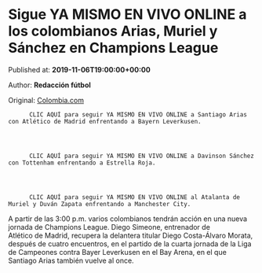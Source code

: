 
# Sigue YA MISMO EN VIVO ONLINE a los colombianos Arias, Muriel y Sánchez en Champions League

Published at: **2019-11-06T19:00:00+00:00**

Author: **Redacción fútbol**

Original: [Colombia.com](https://www.colombia.com/futbol/colombianos-en-el-exterior/sigue-en-vivo-partidos-champions-league-estrella-roja-vs-tottenham-atalanta-vs-manchester-city-bayern-leverkusen-vs-atletico-de-madrid-246696)


        
          CLIC AQUÍ para seguir YA MISMO EN VIVO ONLINE a Santiago Arias con Atlético de Madrid enfrentando a Bayern Leverkusen.
        
      

        
          CLIC AQUÍ para seguir YA MISMO EN VIVO ONLINE a Davinson Sánchez con Tottenham enfrentando a Estrella Roja.
        
      

        
          CLIC AQUÍ para seguir YA MISMO EN VIVO ONLINE al Atalanta de Muriel y Duván Zapata enfrentando a Manchester City.
        
      
A partir de las 3:00 p.m. varios colombianos tendrán acción en una nueva jornada de Champions League.
Diego Simeone, entrenador de Atlético de Madrid, recupera la delantera titular Diego Costa-Álvaro Morata, después de cuatro encuentros, en el partido de la cuarta jornada de la Liga de Campeones contra Bayer Leverkusen en el Bay Arena, en el que Santiago Arias también vuelve al once.
